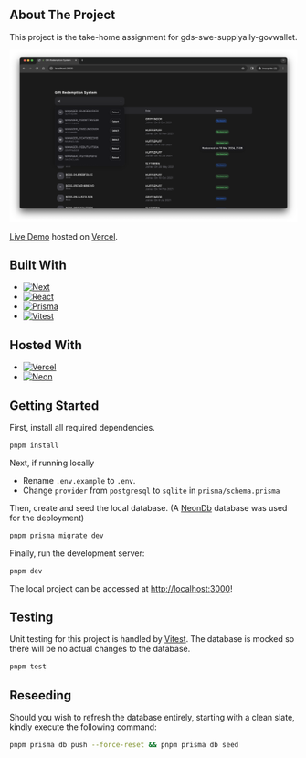 
## About The Project
This project is the take-home assignment for gds-swe-supplyally-govwallet.

![Screenshot](https://github.com/st-muel/gds-intern-assignment/blob/main/public/screenshot.png)

[Live Demo](https://gds-intern-assignment.vercel.app/) hosted on [Vercel][Vercel-url].

## Built With

* [![Next][Next.js]][Next-url]
* [![React][React.js]][React-url]
* [![Prisma][Prisma]][Prisma-url]
* [![Vitest][Vitest]][Vitest-url]

## Hosted With

* [![Vercel][Vercel]][Vercel-url]
* [![Neon][Neon]][Neon-url]

## Getting Started

First, install all required dependencies.
```bash
pnpm install
```

Next, if running locally 
- Rename `.env.example` to `.env`.
- Change `provider` from `postgresql` to `sqlite` in `prisma/schema.prisma`

Then, create and seed the local database. (A [NeonDb][Neon-url] database was used for the deployment)
```bash
pnpm prisma migrate dev
```

Finally, run the development server:

```bash
pnpm dev
```

The local project can be accessed at [http://localhost:3000](http://localhost:3000)!

## Testing

Unit testing for this project is handled by [Vitest][Vitest-url]. The database is mocked so there will be no actual changes to the database.

```bash
pnpm test
```

## Reseeding

Should you wish to refresh the database entirely, starting with a clean slate, kindly execute the following command:

```bash
pnpm prisma db push --force-reset && pnpm prisma db seed
```

[Next.js]: https://img.shields.io/badge/next.js-000000?style=for-the-badge&logo=nextdotjs&logoColor=white
[Next-url]: https://nextjs.org/
[React.js]: https://img.shields.io/badge/React-20232A?style=for-the-badge&logo=react&logoColor=61DAFB
[React-url]: https://reactjs.org/
[Prisma]: https://img.shields.io/badge/Prisma-3982CE?style=for-the-badge&logo=Prisma&logoColor=white
[Prisma-url]: https://www.prisma.io/
[Vitest]: https://img.shields.io/badge/-Vitest-%252529?style=for-the-badge&logo=vitest&logoColor=white
[Vitest-url]: https://vitest.dev/
[Vercel]: https://img.shields.io/badge/Vercel-black?style=flat&logo=Vercel&logoColor=white
[Vercel-url]: https://vercel.com/
[Neon]: https://neon.tech/_next/static/svgs/e9de8fc7653111a1423e0d227c0c5e9f.svg
[Neon-url]: https://neon.tech/